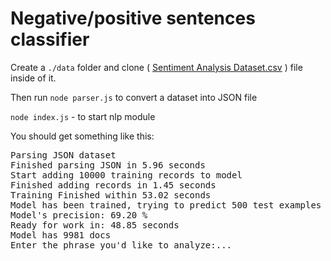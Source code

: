 # Negative/positive sentences classifier

Create a `./data` folder and clone ( [Sentiment Analysis Dataset.csv](http://thinknook.com/wp-content/uploads/2012/09/Sentiment-Analysis-Dataset.zip) ) file inside of it.

Then run `node parser.js` to convert a dataset into JSON file

`node index.js` - to start nlp module

You should get something like this:

<pre>
Parsing JSON dataset
Finished parsing JSON in 5.96 seconds
Start adding 10000 training records to model
Finished adding records in 1.45 seconds
Training Finished within 53.02 seconds
Model has been trained, trying to predict 500 test examples
Model's precision: 69.20 %
Ready for work in: 48.85 seconds
Model has 9981 docs
Enter the phrase you'd like to analyze:...
</pre>